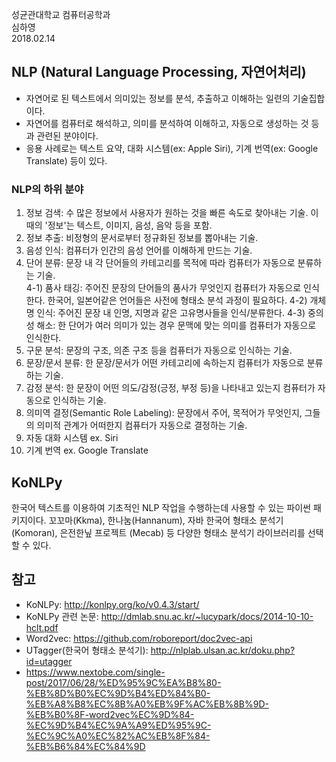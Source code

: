 성균관대학교 컴퓨터공학과 </br>
심하영 </br>
2018.02.14 </br>


## NLP (Natural Language Processing, 자연어처리)
- 자연어로 된 텍스트에서 의미있는 정보를 분석, 추출하고 이해하는 일련의 기술집합이다. </br>
- 자연어를 컴퓨터로 해석하고, 의미를 분석하여 이해하고, 자동으로 생성하는 것 등과 관련된 분야이다. </br>
- 응용 사례로는 텍스트 요약, 대화 시스템(ex: Apple Siri), 기계 번역(ex: Google Translate) 등이 있다.

### NLP의 하위 분야
1. 정보 검색: 수 많은 정보에서 사용자가 원하는 것을 빠른 속도로 찾아내는 기술. 이 때의 '정보'는 텍스트, 이미지, 음성, 음악 등을 포함.
2. 정보 추출: 비정형의 문서로부터 정규화된 정보를 뽑아내는 기술.
3. 음성 인식: 컴퓨터가 인간의 음성 언어를 이해하게 만드는 기술.
4. 단어 분류: 문장 내 각 단어들의 카테고리를 목적에 따라 컴퓨터가 자동으로 분류하는 기술. </br>
4-1) 품사 태깅: 주어진 문장의 단어들의 품사가 무엇인지 컴퓨터가 자동으로 인식한다. 한국어, 일본어같은 언어들은 사전에 형태소 분석 과정이 필요하다.
4-2) 개체명 인식: 주어진 문장 내 인명, 지명과 같은 고유명사들을 인식/분류한다.
4-3) 중의성 해소: 한 단어가 여러 의미가 있는 경우 문맥에 맞는 의미를 컴퓨터가 자동으로 인식한다.
5. 구문 분석: 문장의 구조, 의존 구조 등을 컴퓨터가 자동으로 인식하는 기술.
6. 문장/문서 분류: 한 문장/문서가 어떤 카테고리에 속하는지 컴퓨터가 자동으로 분류하는 기술.
7. 감정 분석: 한 문장이 어떤 의도/감정(긍정, 부정 등)을 나타내고 있는지 컴퓨터가 자동으로 인식하는 기술.
8. 의미역 결정(Semantic Role Labeling): 문장에서 주어, 목적어가 무엇인지, 그들의 의미적 관계가 어떠한지 컴퓨터가 자동으로 결정하는 기술.
9. 자동 대화 시스템 ex. Siri
10. 기계 번역 ex. Google Translate


## KoNLPy
한국어 텍스트를 이용하여 기초적인 NLP 작업을 수행하는데 사용할 수 있는 파이썬 패키지이다. 
꼬꼬마(Kkma), 한나눔(Hannanum), 자바 한국어 형태소 분석기(Komoran), 은전한닢 프로젝트 (Mecab) 등 다양한 형태소 분석기 라이브러리를 선택할 수 있다.


## 참고
- KoNLPy: http://konlpy.org/ko/v0.4.3/start/
- KoNLPy 관련 논문: http://dmlab.snu.ac.kr/~lucypark/docs/2014-10-10-hclt.pdf
- Word2vec: https://github.com/roboreport/doc2vec-api
- UTagger(한국어 형태소 분석기): http://nlplab.ulsan.ac.kr/doku.php?id=utagger
- https://www.nextobe.com/single-post/2017/06/28/%ED%95%9C%EA%B8%80-%EB%8D%B0%EC%9D%B4%ED%84%B0-%EB%A8%B8%EC%8B%A0%EB%9F%AC%EB%8B%9D-%EB%B0%8F-word2vec%EC%9D%84-%EC%9D%B4%EC%9A%A9%ED%95%9C-%EC%9C%A0%EC%82%AC%EB%8F%84-%EB%B6%84%EC%84%9D
